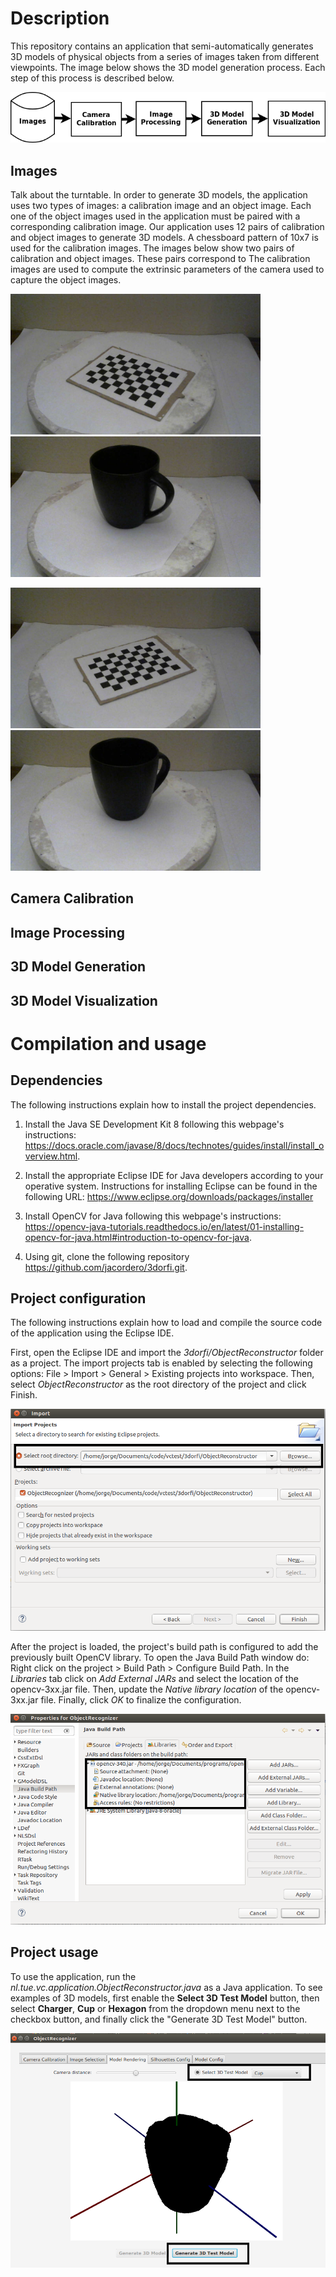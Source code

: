 # Description
This repository contains an application that semi-automatically generates 3D models of physical objects from a series of images taken from different viewpoints. The image below shows the 3D model generation process. Each step of this process is described below.

![Process diagram](/docs_images/3DModelGeneration.png)

## Images

Talk about the turntable.
In order to generate 3D models, the application uses two types of images: a calibration image and an object image. Each one of the object images used in the application must be paired with a corresponding calibration image. Our application uses 12 pairs of calibration and object images to generate 3D models. A chessboard pattern of 10x7 is used for the calibration images. The images below show two pairs of calibration and object images. These pairs correspond to  The calibration images are used to compute the extrinsic parameters of the camera used to capture the object images. 

<p float="left">
  <img src="/docs_images/deg-60.jpg" width=400/>
  <img src="/docs_images/object-60.jpg" width=400/> 
</p>

<p float="left">
  <img src="/docs_images/deg-120.jpg" width=400/>
  <img src="/docs_images/object-120.jpg" width=400/> 
</p>


## Camera Calibration

## Image Processing

## 3D Model Generation

## 3D Model Visualization


# Compilation and usage
## Dependencies
The following instructions explain how to install the project dependencies.

1. Install the Java SE Development Kit 8 following this webpage's instructions: https://docs.oracle.com/javase/8/docs/technotes/guides/install/install_overview.html.

2. Install the appropriate Eclipse IDE for Java developers according to your operative system. Instructions for installing Eclipse can be found in the following URL: https://www.eclipse.org/downloads/packages/installer
3. Install OpenCV for Java following this webpage's instructions: https://opencv-java-tutorials.readthedocs.io/en/latest/01-installing-opencv-for-java.html#introduction-to-opencv-for-java.

4. Using git, clone the following repository https://github.com/jacordero/3dorfi.git.

## Project configuration
The following instructions explain how to load and compile the source code of the application using the Eclipse IDE.

First, open the Eclipse IDE and import the *3dorfi/ObjectReconstructor* folder as a project. The import projects tab is enabled by selecting the following options: File > Import > General > Existing projects into workspace. Then, select *ObjectReconstructor* as the root directory of the project and click Finish.

![Import project](/docs_images/ImportProject.png)

After the project is loaded, the project's build path is configured to add the previously built OpenCV library. To open the Java Build Path window do: Right click on the project > Build Path > Configure Build Path. In the *Libraries* tab click on *Add External JARs* and select the location of the opencv-3xx.jar file. Then, update the *Native library location* of the opencv-3xx.jar file. Finally, click *OK* to finalize the configuration.

![Buil Path Conf](/docs_images/BuildPathConf.png)

## Project usage
To use the application, run the *nl.tue.vc.application.ObjectReconstructor.java* as a Java application. To see examples of 3D models, first enable the **Select 3D Test Model** button, then select **Charger**, **Cup** or **Hexagon** from the dropdown menu next to the checkbox button, and finally click the "Generate 3D Test Model" button.

![Object Reconstructor](/docs_images/ObjectReconstructor.png)
